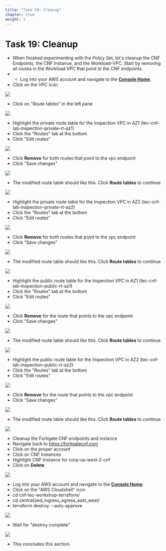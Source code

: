 ```yaml
---
title: "Task 19: Cleanup"
chapter: true
weight: 5
---
```



# Task 19: Cleanup

* When finished experimenting with the Policy Set, let's cleanup the CNF Endpoints, the CNF Instance, and the Workload-VPC. Start by removing all routes in the Workload VPC that point to the CNF endpoints.
* * Log into your AWS account and navigate to the [**Console Home**](https://us-west-2.console.aws.amazon.com/console/home?region=us-west-2#).
* Click on the VPC icon

![](../images/image-t19-1.png)

* Click on "Route tables" in the left pane

![](../images/image-t19-2.png)


* Highlight the private route table for the Inspection VPC in AZ1 (tec-cnf-lab-inspection-private-rt-az1)
* Click the "Routes" tab at the bottom
* Click "Edit routes"

![](../images/image-t19-3.png)

* Click **Remove** for both routes that point to the vpc endpoint
* Click "Save changes"

![](../images/image-t19-4.png)

* The modified route table should like this. Click **Route tables** to continue

![](../images/image-t19-5.png)

* Highlight the private route table for the Inspection VPC in AZ2 (tec-cnf-lab-inspection-private-rt-az2)
* Click the "Routes" tab at the bottom
* Click "Edit routes"

![](../images/image-t19-6.png)


* Click **Remove** for both routes that point to the vpc endpoint
* Click "Save changes"

![](../images/image-t19-7.png)

* The modified route table should like this. Click **Route tables** to continue

![](../images/image-t19-8.png)

* Highlight the public route table for the Inspection VPC in AZ1 (tec-cnf-lab-inspection-public-rt-az1)
* Click the "Routes" tab at the bottom
* Click "Edit routes"

![](../images/image-t19-9.png)

* Click **Remove** for the route that points to the vpc endpoint
* Click "Save changes"

![](../images/image-t19-10.png)


* The modified route table should like this. Click **Route tables** to continue

![](../images/image-t19-11.png)

* Highlight the public route table for the Inspection VPC in AZ2 (tec-cnf-lab-inspection-public-rt-az2)
* Click the "Routes" tab at the bottom
* Click "Edit routes"

![](../images/image-t19-12.png)

* Click **Remove** for the route that points to the vpc endpoint
* Click "Save changes"

![](../images/image-t19-13.png)


* The modified route table should like this. Click **Route tables** to continue

![](../images/image-t19-14.png)

* Cleanup the Fortigate CNF endpoints and instance
* Navigate back to https://fortigatecnf.com
* Click on the proper account
* Click on CNF Instances
* Highlight CNF Instance for corp-us-west-2-cnf
* Click on **Delete**

![](../images/image-t19-15.png)

* Log into your AWS account and navigate to the [**Console Home**](https://us-west-2.console.aws.amazon.com/console/home?region=us-west-2#).
* Click on the "AWS Cloudshell" icon
* cd cnf-tec-workshop-terraform/
* cd centralized_ingress_egress_east_west/
* terraform destroy --auto-approve

![](../images/image-t19-16.png)

* Wait for "destroy complete"

![](../images/image-t19-17.png)

* This concludes this section.

